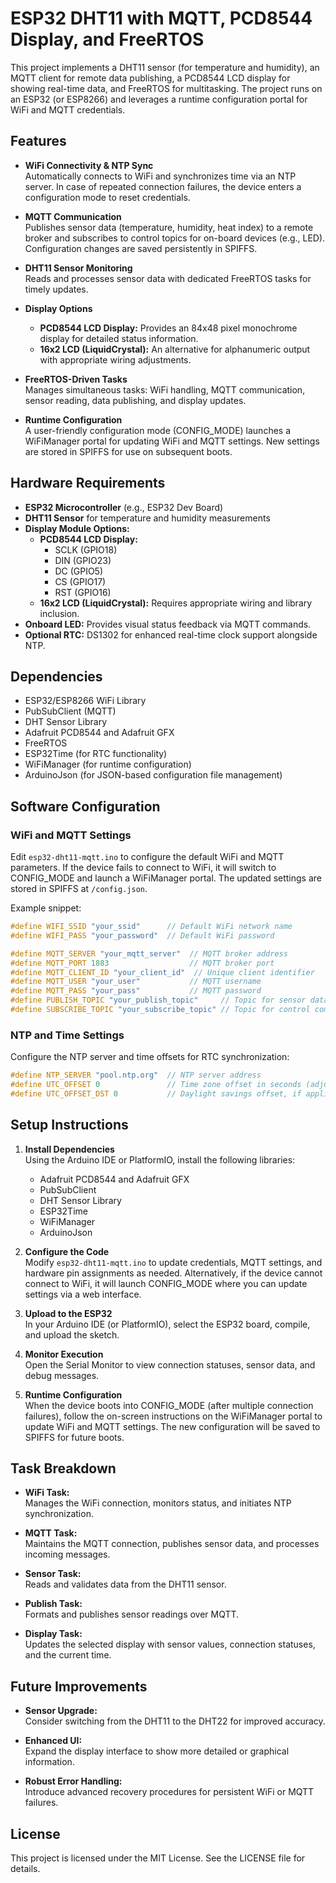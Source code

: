 # ESP32 DHT11 with MQTT, PCD8544 Display, and FreeRTOS

This project implements a DHT11 sensor (for temperature and humidity), an MQTT client for remote data publishing, a PCD8544 LCD display for showing real-time data, and FreeRTOS for multitasking. The project runs on an ESP32 (or ESP8266) and leverages a runtime configuration portal for WiFi and MQTT credentials.

## Features

- **WiFi Connectivity & NTP Sync**  
  Automatically connects to WiFi and synchronizes time via an NTP server. In case of repeated connection failures, the device enters a configuration mode to reset credentials.

- **MQTT Communication**  
  Publishes sensor data (temperature, humidity, heat index) to a remote broker and subscribes to control topics for on-board devices (e.g., LED). Configuration changes are saved persistently in SPIFFS.

- **DHT11 Sensor Monitoring**  
  Reads and processes sensor data with dedicated FreeRTOS tasks for timely updates.

- **Display Options**  
  - **PCD8544 LCD Display:** Provides an 84x48 pixel monochrome display for detailed status information.  
  - **16x2 LCD (LiquidCrystal):** An alternative for alphanumeric output with appropriate wiring adjustments.

- **FreeRTOS-Driven Tasks**  
  Manages simultaneous tasks: WiFi handling, MQTT communication, sensor reading, data publishing, and display updates.

- **Runtime Configuration**  
  A user-friendly configuration mode (CONFIG_MODE) launches a WiFiManager portal for updating WiFi and MQTT settings. New settings are stored in SPIFFS for use on subsequent boots.

## Hardware Requirements

- **ESP32 Microcontroller** (e.g., ESP32 Dev Board)
- **DHT11 Sensor** for temperature and humidity measurements
- **Display Module Options:**
  - **PCD8544 LCD Display:**  
    - SCLK (GPIO18)  
    - DIN (GPIO23)  
    - DC (GPIO5)  
    - CS (GPIO17)  
    - RST (GPIO16)
  - **16x2 LCD (LiquidCrystal):** Requires appropriate wiring and library inclusion.
- **Onboard LED:** Provides visual status feedback via MQTT commands.
- **Optional RTC:** DS1302 for enhanced real-time clock support alongside NTP.

## Dependencies

- ESP32/ESP8266 WiFi Library
- PubSubClient (MQTT)
- DHT Sensor Library
- Adafruit PCD8544 and Adafruit GFX
- FreeRTOS
- ESP32Time (for RTC functionality)
- WiFiManager (for runtime configuration)
- ArduinoJson (for JSON-based configuration file management)

## Software Configuration

### WiFi and MQTT Settings

Edit `esp32-dht11-mqtt.ino` to configure the default WiFi and MQTT parameters. If the device fails to connect to WiFi, it will switch to CONFIG_MODE and launch a WiFiManager portal. The updated settings are stored in SPIFFS at `/config.json`.

Example snippet:

```cpp
#define WIFI_SSID "your_ssid"      // Default WiFi network name
#define WIFI_PASS "your_password"  // Default WiFi password

#define MQTT_SERVER "your_mqtt_server"  // MQTT broker address
#define MQTT_PORT 1883                  // MQTT broker port
#define MQTT_CLIENT_ID "your_client_id"  // Unique client identifier
#define MQTT_USER "your_user"           // MQTT username
#define MQTT_PASS "your_pass"           // MQTT password
#define PUBLISH_TOPIC "your_publish_topic"     // Topic for sensor data
#define SUBSCRIBE_TOPIC "your_subscribe_topic" // Topic for control commands
```

### NTP and Time Settings

Configure the NTP server and time offsets for RTC synchronization:

```cpp
#define NTP_SERVER "pool.ntp.org"  // NTP server address
#define UTC_OFFSET 0               // Time zone offset in seconds (adjust as necessary)
#define UTC_OFFSET_DST 0           // Daylight savings offset, if applicable
```

## Setup Instructions

1. **Install Dependencies**  
   Using the Arduino IDE or PlatformIO, install the following libraries:
   - Adafruit PCD8544 and Adafruit GFX
   - PubSubClient
   - DHT Sensor Library
   - ESP32Time
   - WiFiManager
   - ArduinoJson

2. **Configure the Code**  
   Modify `esp32-dht11-mqtt.ino` to update credentials, MQTT settings, and hardware pin assignments as needed. Alternatively, if the device cannot connect to WiFi, it will launch CONFIG_MODE where you can update settings via a web interface.

3. **Upload to the ESP32**  
   In your Arduino IDE (or PlatformIO), select the ESP32 board, compile, and upload the sketch.

4. **Monitor Execution**  
   Open the Serial Monitor to view connection statuses, sensor data, and debug messages.

5. **Runtime Configuration**  
   When the device boots into CONFIG_MODE (after multiple connection failures), follow the on-screen instructions on the WiFiManager portal to update WiFi and MQTT settings. The new configuration will be saved to SPIFFS for future boots.

## Task Breakdown

- **WiFi Task:**  
  Manages the WiFi connection, monitors status, and initiates NTP synchronization.

- **MQTT Task:**  
  Maintains the MQTT connection, publishes sensor data, and processes incoming messages.

- **Sensor Task:**  
  Reads and validates data from the DHT11 sensor.

- **Publish Task:**  
  Formats and publishes sensor readings over MQTT.

- **Display Task:**  
  Updates the selected display with sensor values, connection statuses, and the current time.

## Future Improvements

- **Sensor Upgrade:**  
  Consider switching from the DHT11 to the DHT22 for improved accuracy.

- **Enhanced UI:**  
  Expand the display interface to show more detailed or graphical information.

- **Robust Error Handling:**  
  Introduce advanced recovery procedures for persistent WiFi or MQTT failures.

## License

This project is licensed under the MIT License. See the LICENSE file for details.